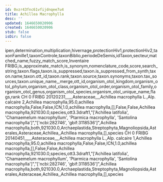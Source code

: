 ```yaml
---
id: 0vzr43fnc61vfijdnqee7u4
title: Achillea Macrophylla
desc: ''
updated: 1646650020906
created: 1646650020906
stub: false
isDir: false
---
```

ipen,determination,multiplication,hivernage,protectionHiv1,protectionHiv2,taxonFamille1,taxonControle,taxonBiblio,periodeDeSemis,idTaxon,secteur,matched_name,fuzzy_match_score,Inventaire FRIBG,is_approximate_match,is_synonym,nomenclature_code,score,search_string,taxon.flags,taxon.is_suppressed,taxon.is_suppressed_from_synth,taxon.name,taxon.ott_id,taxon.rank,taxon.source,taxon.synonyms,taxon.tax_sources,taxon.unique_name,_merge,ott_id,organism_otol_kingdom,organism_otol_phylum,organism_otol_class,organism_otol_order,organism_otol_family,organism_otol_genus,organism_otol_species,organism_otol_unique_name,flags,rank
CH 0 FRIBG 20120231,,,,,,Asteraceae,,,,Achillea macrophylla L.,Alp. calcaire 2,Achillea macrophylla,95.0,achillea macrophylla,False,False,ICN,1.0,achillea macrophylla,[],False,False,Achillea macrophylla,921030.0,species,ott3.3draft1,"['Achillea latifolia', 'Chamaemelum macrophyllum', 'Ptarmica macrophylla', 'Santolina macrophylla']","['ncbi:282746', 'gbif:3118536']",Achillea macrophylla,both,921030.0,Archaeplastida,Streptophyta,Magnoliopsida,Asterales,Asteraceae,Achillea,,Achillea macrophylla,[],species
CH 0 FRIBG 20140451,,,,,,Asteraceae,,,,Achillea macrophylla L.,Alp. calcaire 1,Achillea macrophylla,95.0,achillea macrophylla,False,False,ICN,1.0,achillea macrophylla,[],False,False,Achillea macrophylla,921030.0,species,ott3.3draft1,"['Achillea latifolia', 'Chamaemelum macrophyllum', 'Ptarmica macrophylla', 'Santolina macrophylla']","['ncbi:282746', 'gbif:3118536']",Achillea macrophylla,both,921030.0,Archaeplastida,Streptophyta,Magnoliopsida,Asterales,Asteraceae,Achillea,,Achillea macrophylla,[],species
